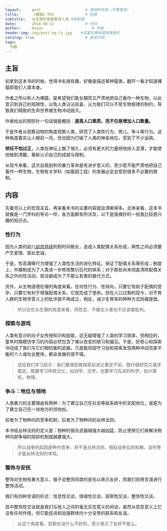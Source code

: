 ```yaml
---
layout:     post                    # 使用的布局（不需要改）
title:      《裸猿》书评              # 标题 
subtitle:   从生物的角度看待人类 #副标题
date:       2018-08-31              # 时间
author:     Keyon                      # 作者
header-img: img/post-bg-ly.jpg    #这篇文章标题背景图片
catalog: true                       # 是否归档
tags:
  书籍
---
```


## 主旨
初拿到这本书的时候，觉得书名很有趣，好像是描述某种猿类，翻开一看才知道裸猿即我们人类本身。

作者之所以称人为裸猿，是希望我们能长期而又严肃地把自己看作一种生物，以此意识到自己的局限性，以免人类沾沾自喜，认为我们可以不受生物规律的制约，导致我们精致的生命世界被生物冲动毁灭。

作者给出的预防针一句话就能概括：**提高人口素质，而不仅是增加人口数量。**

于是作者从观察动物的角度观察人类，研究了人类性行为、育儿、争斗等行为。这种角度着实让人眼前一亮，但也因为打破了人类的神圣地位，受到了不少诟病。

**矫枉不怕过正**，人类在神坛上飘了很久，必须有更大的力量把他摔入泥潭，才能使他做到清醒，重新认识自己的成就与限制。

从现今来看，这次自我剖析的暴力革命是有进步意义的，至少若不能严肃地把自己看作一种生物，生物有关学科（如基因工程）的发展必定会受到很多不必要的限制。

## 内容
先看完以上的宏观主旨，再来看本书的主要内容就会清晰得多。总体来看，这本书就像是一门学科的导论一样，各方面都有所涉及，以下是我摘抄的一些我比较感兴趣的知识点。

### 性行为
因为人类的幼儿[幼态持续](https://zh.wikipedia.org/wiki/%E5%B9%BC%E6%80%81%E5%BB%B6%E7%BB%AD)机制时间极长，造成人类配偶关系形成，两性之间必须要产生爱情、彼此忠诚。

于是，性高潮等行为增强了人类性生活的进化特征，保证了配偶关系等形成；制度上，外婚制成为了人类进一步修改繁衍后代的体系；对于那些尚未彻底清除配偶关系之外的性活动，观淫癖成为了不那么有害的替代方式。

另外，从生物道德伦理的角度来看，任何性行为、性倾向，只要它有助于配偶的受孕，只要它有利于增强配偶关系，它就完成了使命。但在人口过剩的现今，对不育人群的生物学意义上的批评就不再成立，相反，减少生育率的种种方式则被提倡。

> 所以仅仅从生殖的角度来看，同性恋、不婚主义者也不应该被批判。

### 探索与游戏
人类有意识的向子女传授知识和技能，这无疑增强了人类的学习效率，但相应的，童年时期模仿学习的内容必然包含了难以改变的陋习和偏见。于是，好奇心和探索冲动成了我们与它们相抗衡的武器。凡是能将固守习俗和探索发现两种冲动完美平衡的个人或社会整体，都会发展的很不错。

> 这给我们学习启示：我们要做到既探索前进又裹足不前，既仔细研究又谋求稳定。既要学习传统文化，如诗学、文学，也要学习先进的科学，如计算机，物理。

### 争斗：地位与领地
人类暴力的主要理由有两种：为了建立自己在社会等级系统中的支配地位，或是为了建立自己在一块地方的领地权。

前者为了物种内的竞争机制，后者为了物种间的丛林法则。

本书给丛林法则的定义是：物种的猎杀武器越强大越凶猛，防止使用它们来解决物种内部争端的阻抑机制就越要强大。

> 所以战争的起因是种内竞争，并不是丛林法则，相反战争后的和解、谈判等才是丛林法则的体现。

### 整饰与安抚
整饰对生物有重大意义，猴子会整饰同类的皮毛以表示友好，而我们则用言语进行整饰活动。

我们有四种言语的形式：信息性交谈，情绪性交谈，探索性交谈，整饰性交谈。

其中整饰性交谈就是我们与他人之间的毫无实在意义的闲谈，虽然从信息意义上它没有任何作用，但它能促进和加强群体内十分宝贵的联系和友谊。

> 从这个角度看，尬聊也没什么不好的，至少表示了友好不是么。